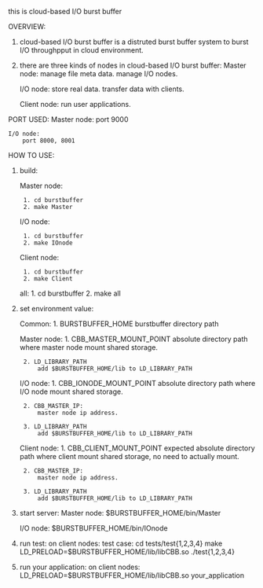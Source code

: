 this is cloud-based I/O burst buffer

OVERVIEW:

1. cloud-based I/O burst buffer is a distruted burst buffer system to burst I/O throughpput in cloud environment.

2. there are three kinds of nodes in cloud-based I/O burst buffer:
	Master node:
		manage file meta data.
		manage I/O nodes.
	
	I/O node:
		store real data.
		transfer data with clients.
	
	Client node:
		run user applications.


PORT USED:
	Master node:
		port 9000
	
	I/O node:
		port 8000, 8001

HOW TO USE:
1. build:

	Master node:

		1. cd burstbuffer
		2. make Master

	I/O node:

		1. cd burstbuffer
		2. make IOnode

	Client node:

		1. cd burstbuffer
		2. make Client

	all:
		1. cd burstbuffer
		2. make all

2. set environment value:

	Common:
		1. BURSTBUFFER_HOME
			burstbuffer directory path

	Master node:
		1. CBB_MASTER_MOUNT_POINT
			absolute directory path where master node mount shared storage.
			
		2. LD_LIBRARY_PATH
			add $BURSTBUFFER_HOME/lib to LD_LIBRARY_PATH

	I/O node:
		1. CBB_IONODE_MOUNT_POINT
			absolute directory path where I/O node mount shared storage.

		2. CBB_MASTER_IP:
			master node ip address.

		3. LD_LIBRARY_PATH
			add $BURSTBUFFER_HOME/lib to LD_LIBRARY_PATH
	
	Client node:
		1. CBB_CLIENT_MOUNT_POINT
			expected absolute directory path where client mount shared storage, no need to actually mount.

		2. CBB_MASTER_IP:
			master node ip address.

		3. LD_LIBRARY_PATH
			add $BURSTBUFFER_HOME/lib to LD_LIBRARY_PATH

3. start server:
	Master node:
		$BURSTBUFFER_HOME/bin/Master

	I/O node:
		$BURSTBUFFER_HOME/bin/IOnode

4. run test:
	on client nodes:
	test case:
		cd tests/test{1,2,3,4}
		make
		LD_PRELOAD=$BURSTBUFFER_HOME/lib/libCBB.so ./test{1,2,3,4}

5. run your application:
	on client nodes:
		LD_PRELOAD=$BURSTBUFFER_HOME/lib/libCBB.so your_application
